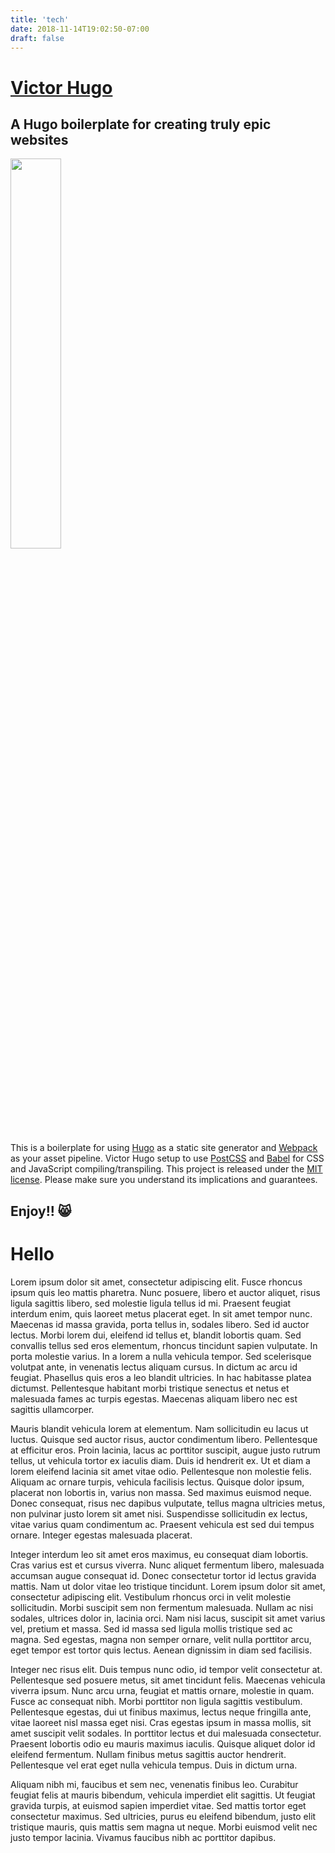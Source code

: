 ```yaml
---
title: 'tech'
date: 2018-11-14T19:02:50-07:00
draft: false
---
```


# [Victor Hugo](https://github.com/netlify-templates/victor-hugo)

## A Hugo boilerplate for creating truly epic websites

<img src="https://d33wubrfki0l68.cloudfront.net/30790d6888bd8af863fb2b5c33a7f337cdbda243/4e867/images/hugo-logo-wide.svg" style="width: 40%" />

This is a boilerplate for using [Hugo](https://gohugo.io/) as a static site generator and [Webpack](https://webpack.js.org/) as your asset pipeline. Victor Hugo setup to use [PostCSS](http://postcss.org/) and [Babel](https://babeljs.io/) for CSS and JavaScript compiling/transpiling. This project is released under the [MIT license](LICENSE). Please make sure you understand its implications and guarantees.

## Enjoy!! 😸

# Hello

Lorem ipsum dolor sit amet, consectetur adipiscing elit. Fusce rhoncus ipsum quis leo mattis pharetra. Nunc posuere, libero et auctor aliquet, risus ligula sagittis libero, sed molestie ligula tellus id mi. Praesent feugiat interdum enim, quis laoreet metus placerat eget. In sit amet tempor nunc. Maecenas id massa gravida, porta tellus in, sodales libero. Sed id auctor lectus. Morbi lorem dui, eleifend id tellus et, blandit lobortis quam. Sed convallis tellus sed eros elementum, rhoncus tincidunt sapien vulputate. In porta molestie varius. In a lorem a nulla vehicula tempor. Sed scelerisque volutpat ante, in venenatis lectus aliquam cursus. In dictum ac arcu id feugiat. Phasellus quis eros a leo blandit ultricies. In hac habitasse platea dictumst. Pellentesque habitant morbi tristique senectus et netus et malesuada fames ac turpis egestas. Maecenas aliquam libero nec est sagittis ullamcorper.

Mauris blandit vehicula lorem at elementum. Nam sollicitudin eu lacus ut luctus. Quisque sed auctor risus, auctor condimentum libero. Pellentesque at efficitur eros. Proin lacinia, lacus ac porttitor suscipit, augue justo rutrum tellus, ut vehicula tortor ex iaculis diam. Duis id hendrerit ex. Ut et diam a lorem eleifend lacinia sit amet vitae odio. Pellentesque non molestie felis. Aliquam ac ornare turpis, vehicula facilisis lectus. Quisque dolor ipsum, placerat non lobortis in, varius non massa. Sed maximus euismod neque. Donec consequat, risus nec dapibus vulputate, tellus magna ultricies metus, non pulvinar justo lorem sit amet nisi. Suspendisse sollicitudin ex lectus, vitae varius quam condimentum ac. Praesent vehicula est sed dui tempus ornare. Integer egestas malesuada placerat.

Integer interdum leo sit amet eros maximus, eu consequat diam lobortis. Cras varius est et cursus viverra. Nunc aliquet fermentum libero, malesuada accumsan augue consequat id. Donec consectetur tortor id lectus gravida mattis. Nam ut dolor vitae leo tristique tincidunt. Lorem ipsum dolor sit amet, consectetur adipiscing elit. Vestibulum rhoncus orci in velit molestie sollicitudin. Morbi suscipit sem non fermentum malesuada. Nullam ac nisi sodales, ultrices dolor in, lacinia orci. Nam nisi lacus, suscipit sit amet varius vel, pretium et massa. Sed id massa sed ligula mollis tristique sed ac magna. Sed egestas, magna non semper ornare, velit nulla porttitor arcu, eget tempor est tortor quis lectus. Aenean dignissim in diam sed facilisis.

Integer nec risus elit. Duis tempus nunc odio, id tempor velit consectetur at. Pellentesque sed posuere metus, sit amet tincidunt felis. Maecenas vehicula viverra ipsum. Nunc arcu urna, feugiat et mattis ornare, molestie in quam. Fusce ac consequat nibh. Morbi porttitor non ligula sagittis vestibulum. Pellentesque egestas, dui ut finibus maximus, lectus neque fringilla ante, vitae laoreet nisl massa eget nisi. Cras egestas ipsum in massa mollis, sit amet suscipit velit sodales. In porttitor lectus et dui malesuada consectetur. Praesent lobortis odio eu mauris maximus iaculis. Quisque aliquet dolor id eleifend fermentum. Nullam finibus metus sagittis auctor hendrerit. Pellentesque vel erat eget nulla vehicula tempus. Duis in dictum urna.

Aliquam nibh mi, faucibus et sem nec, venenatis finibus leo. Curabitur feugiat felis at mauris bibendum, vehicula imperdiet elit sagittis. Ut feugiat gravida turpis, at euismod sapien imperdiet vitae. Sed mattis tortor eget consectetur maximus. Sed ultricies, purus eu eleifend bibendum, justo elit tristique mauris, quis mattis sem magna ut neque. Morbi euismod velit nec justo tempor lacinia. Vivamus faucibus nibh ac porttitor dapibus.
